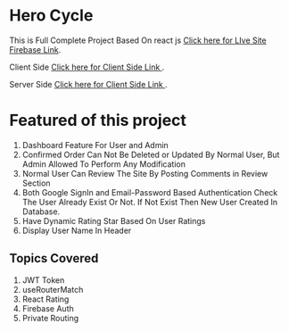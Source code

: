 # Hero Cycle 

This is Full Complete Project Based On react js [Click here for LIve Site Firebase Link](https://hero-cycle.web.app/).

Client Side [Click here for Client Side Link ](https://github.com/programming-hero-web-course-4/niche-website-client-side-sharfuddinzishan).

Server Side [Click here for Client Side Link ](https://github.com/programming-hero-web-course-4/niche-website-server-side-sharfuddinzishan).



# Featured of this project

1. Dashboard Feature For User and Admin
2. Confirmed Order Can Not Be Deleted or Updated By Normal User, But Admin Allowed To Perform Any Modification
3. Normal User Can Review The Site By Posting Comments in Review Section
4. Both Google SignIn and Email-Password Based Authentication Check The User Already Exist Or Not. If Not Exist Then New User Created In Database. 
5. Have Dynamic Rating Star Based On User Ratings
6. Display User Name In Header

## Topics Covered 

1. JWT Token
2. useRouterMatch
3. React Rating
4. Firebase Auth
5. Private Routing

